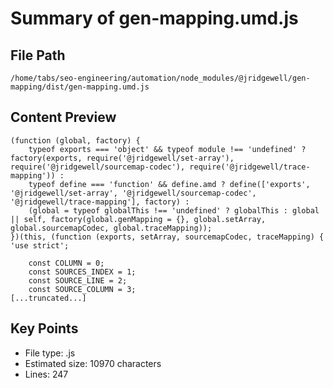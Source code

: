 # Summary of gen-mapping.umd.js
  
## File Path
`/home/tabs/seo-engineering/automation/node_modules/@jridgewell/gen-mapping/dist/gen-mapping.umd.js`

## Content Preview
```
(function (global, factory) {
    typeof exports === 'object' && typeof module !== 'undefined' ? factory(exports, require('@jridgewell/set-array'), require('@jridgewell/sourcemap-codec'), require('@jridgewell/trace-mapping')) :
    typeof define === 'function' && define.amd ? define(['exports', '@jridgewell/set-array', '@jridgewell/sourcemap-codec', '@jridgewell/trace-mapping'], factory) :
    (global = typeof globalThis !== 'undefined' ? globalThis : global || self, factory(global.genMapping = {}, global.setArray, global.sourcemapCodec, global.traceMapping));
})(this, (function (exports, setArray, sourcemapCodec, traceMapping) { 'use strict';

    const COLUMN = 0;
    const SOURCES_INDEX = 1;
    const SOURCE_LINE = 2;
    const SOURCE_COLUMN = 3;
[...truncated...]
```

## Key Points
- File type: .js
- Estimated size: 10970 characters
- Lines: 247
